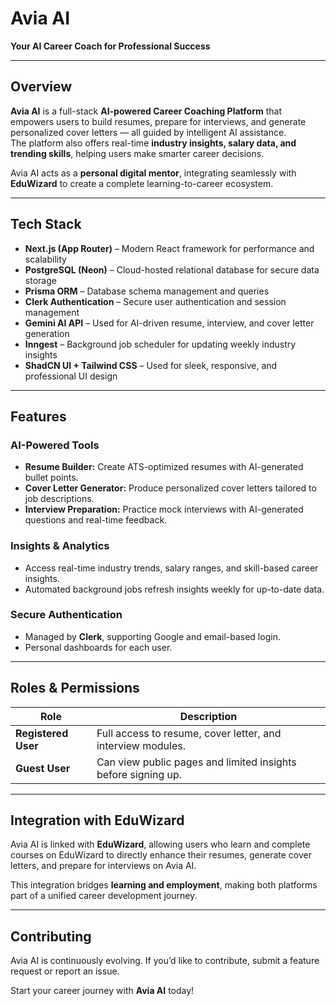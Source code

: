 #  Avia AI  

**Your AI Career Coach for Professional Success**

---

##  Overview  

**Avia AI** is a full-stack **AI-powered Career Coaching Platform** that empowers users to build resumes, prepare for interviews, and generate personalized cover letters — all guided by intelligent AI assistance.  
The platform also offers real-time **industry insights, salary data, and trending skills**, helping users make smarter career decisions.  

Avia AI acts as a **personal digital mentor**, integrating seamlessly with **EduWizard** to create a complete learning-to-career ecosystem.

---

##  Tech Stack  

- **Next.js (App Router)** – Modern React framework for performance and scalability  
- **PostgreSQL (Neon)** – Cloud-hosted relational database for secure data storage  
- **Prisma ORM** – Database schema management and queries  
- **Clerk Authentication** – Secure user authentication and session management  
- **Gemini AI API** – Used for AI-driven resume, interview, and cover letter generation  
- **Inngest** – Background job scheduler for updating weekly industry insights  
- **ShadCN UI + Tailwind CSS** – Used for sleek, responsive, and professional UI design  

---

##  Features  

###  AI-Powered Tools  
- **Resume Builder:** Create ATS-optimized resumes with AI-generated bullet points.  
- **Cover Letter Generator:** Produce personalized cover letters tailored to job descriptions.  
- **Interview Preparation:** Practice mock interviews with AI-generated questions and real-time feedback.  

###  Insights & Analytics  
- Access real-time industry trends, salary ranges, and skill-based career insights.  
- Automated background jobs refresh insights weekly for up-to-date data.  

###  Secure Authentication  
- Managed by **Clerk**, supporting Google and email-based login.  
- Personal dashboards for each user.  

---

##  Roles & Permissions  

| Role | Description |
|------|--------------|
| **Registered User** | Full access to resume, cover letter, and interview modules. |
| **Guest User** | Can view public pages and limited insights before signing up. |

---

##  Integration with EduWizard  

Avia AI is linked with **EduWizard**, allowing users who learn and complete courses on EduWizard to directly enhance their resumes, generate cover letters, and prepare for interviews on Avia AI.  

This integration bridges **learning and employment**, making both platforms part of a unified career development journey.

---
##  Contributing
Avia AI is continuously evolving. If you’d like to contribute, submit a feature request or report an issue.

Start your career journey with **Avia AI** today!
